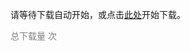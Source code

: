 <script>
    window.onload = function () {
        var link = document.createElement('a');
        link.href = "../lab6.zip";
        link.download = "../lab6.zip";
        link.click();
    }
</script>

请等待下载自动开始，或点击<a href="../lab6.zip">此处</a>开始下载。

<script async src="//busuanzi.ibruce.info/busuanzi/2.3/busuanzi.pure.mini.js"></script>

<span style="color: grey" id="busuanzi_container_page_pv">总下载量 <span id="busuanzi_value_page_pv"></span> 次</span>
